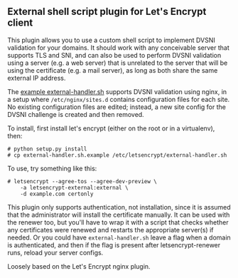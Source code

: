## External shell script plugin for Let's Encrypt client

This plugin allows you to use a custom shell script to implement DVSNI
validation for your domains. It should work with any conceivable server that
supports TLS and SNI, and can also be used to perform DVSNI validation using
a server (e.g. a web server) that is unrelated to the server that will be using
the certificate (e.g. a mail server), as long as both share the same external
IP address.

The [example external-handler.sh](external-handler.sh.example) supports DVSNI
validation using nginx, in a setup where `/etc/nginx/sites.d` contains
configuration files for each site. No existing configuration files are edited;
instead, a new site config for the DVSNI challenge is created and then removed.

To install, first install let's encrypt (either on the root or in a virtualenv),
then:

    # python setup.py install
    # cp external-handler.sh.example /etc/letsencrypt/external-handler.sh

To use, try something like this:

    # letsencrypt --agree-tos --agree-dev-preview \
        -a letsencrypt-external:external \
        -d example.com certonly

This plugin only supports authentication, not installation, since it is assumed
that the administrator will install the certificate manually. It can be used
with the renewer too, but you'll have to wrap it with a script that checks
whether any certificates were renewed and restarts the appropriate server(s) if
needed. Or you could have `external-handler.sh` leave a flag when a domain is
authenticated, and then if the flag is present after letsencrypt-renewer runs,
reload your server configs.

Loosely based on the Let's Encrypt nginx plugin.
